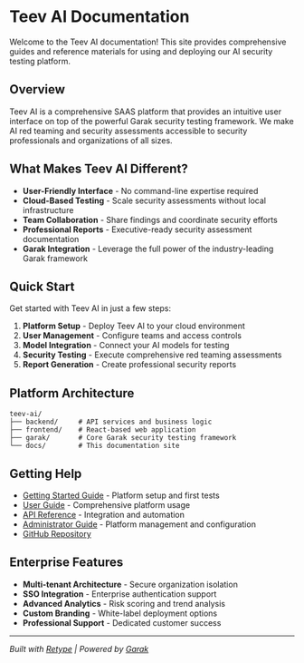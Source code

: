 # Teev AI Documentation

Welcome to the Teev AI documentation! This site provides comprehensive guides and reference materials for using and deploying our AI security testing platform.

## Overview

Teev AI is a comprehensive SAAS platform that provides an intuitive user interface on top of the powerful Garak security testing framework. We make AI red teaming and security assessments accessible to security professionals and organizations of all sizes.

## What Makes Teev AI Different?

- **User-Friendly Interface** - No command-line expertise required
- **Cloud-Based Testing** - Scale security assessments without local infrastructure
- **Team Collaboration** - Share findings and coordinate security efforts
- **Professional Reports** - Executive-ready security assessment documentation
- **Garak Integration** - Leverage the full power of the industry-leading Garak framework

## Quick Start

Get started with Teev AI in just a few steps:

1. **Platform Setup** - Deploy Teev AI to your cloud environment
2. **User Management** - Configure teams and access controls
3. **Model Integration** - Connect your AI models for testing
4. **Security Testing** - Execute comprehensive red teaming assessments
5. **Report Generation** - Create professional security reports

## Platform Architecture

```
teev-ai/
├── backend/     # API services and business logic
├── frontend/    # React-based web application
├── garak/       # Core Garak security testing framework
└── docs/        # This documentation site
```

## Getting Help

- [Getting Started Guide](getting-started.md) - Platform setup and first tests
- [User Guide](user-guide.md) - Comprehensive platform usage
- [API Reference](api-reference.md) - Integration and automation
- [Administrator Guide](admin-guide.md) - Platform management and configuration
- [GitHub Repository](https://github.com/your-username/teev-ai)

## Enterprise Features

- **Multi-tenant Architecture** - Secure organization isolation
- **SSO Integration** - Enterprise authentication support
- **Advanced Analytics** - Risk scoring and trend analysis
- **Custom Branding** - White-label deployment options
- **Professional Support** - Dedicated customer success

---

*Built with [Retype](https://retype.com) | Powered by [Garak](https://github.com/leondz/garak)* 
